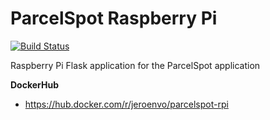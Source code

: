# ParcelSpot Raspberry Pi
[![Build Status](https://travis-ci.com/jeroenvo1/parcelspot_rpi.svg?branch=master)](https://travis-ci.com/jeroenvo1/parcelspot_rpi)

Raspberry Pi Flask application for the ParcelSpot application

**DockerHub**
- https://hub.docker.com/r/jeroenvo/parcelspot-rpi
